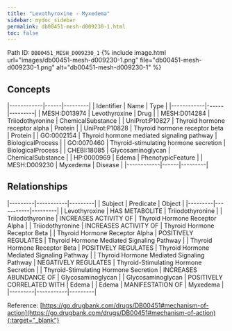 ```yaml
---
title: "Levothyroxine - Myxedema"
sidebar: mydoc_sidebar
permalink: db00451-mesh-d009230-1.html
toc: false 
---
```



Path ID: `DB00451_MESH_D009230_1`
{% include image.html url="images/db00451-mesh-d009230-1.png" file="db00451-mesh-d009230-1.png" alt="db00451-mesh-d009230-1" %}

## Concepts

|------------|------|---------|
| Identifier | Name | Type    |
|------------|------|---------|
| MESH:D013974 | Levothyroxine | Drug |
| MESH:D014284 | Triiodothyronine | ChemicalSubstance |
| UniProt:P10827 | Thyroid hormone receptor alpha | Protein |
| UniProt:P10828 | Thyroid hormone receptor beta | Protein |
| GO:0002154 | Thyroid hormone mediated signaling pathway | BiologicalProcess |
| GO:0070460 | Thyroid-stimulating hormone secretion | BiologicalProcess |
| CHEBI:18085 | Glycosaminoglycan | ChemicalSubstance |
| HP:0000969 | Edema | PhenotypicFeature |
| MESH:D009230 | Myxedema | Disease |
|------------|------|---------|

## Relationships

|---------|-----------|---------|
| Subject | Predicate | Object  |
|---------|-----------|---------|
| Levothyroxine | HAS METABOLITE | Triiodothyronine |
| Triiodothyronine | INCREASES ACTIVITY OF | Thyroid Hormone Receptor Alpha |
| Triiodothyronine | INCREASES ACTIVITY OF | Thyroid Hormone Receptor Beta |
| Thyroid Hormone Receptor Alpha | POSITIVELY REGULATES | Thyroid Hormone Mediated Signaling Pathway |
| Thyroid Hormone Receptor Beta | POSITIVELY REGULATES | Thyroid Hormone Mediated Signaling Pathway |
| Thyroid Hormone Mediated Signaling Pathway | NEGATIVELY REGULATES | Thyroid-Stimulating Hormone Secretion |
| Thyroid-Stimulating Hormone Secretion | INCREASES ABUNDANCE OF | Glycosaminoglycan |
| Glycosaminoglycan | POSITIVELY CORRELATED WITH | Edema |
| Edema | MANIFESTATION OF | Myxedema |
|---------|-----------|---------|

Reference: [https://go.drugbank.com/drugs/DB00451#mechanism-of-action](https://go.drugbank.com/drugs/DB00451#mechanism-of-action){:target="_blank"}